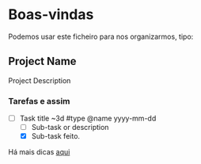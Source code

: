 # Boas-vindas

Podemos usar este ficheiro para nos organizarmos, tipo:

## Project Name
Project Description

### Tarefas e assim
- [ ] Task title ~3d #type @name yyyy-mm-dd  
  - [ ] Sub-task or description  
  - [x] Sub-task feito. 
   
Há mais dicas [aqui](https://gist.github.com/DrSensor/b2a674f42933b2ad6db4c6f7934b32a5)


